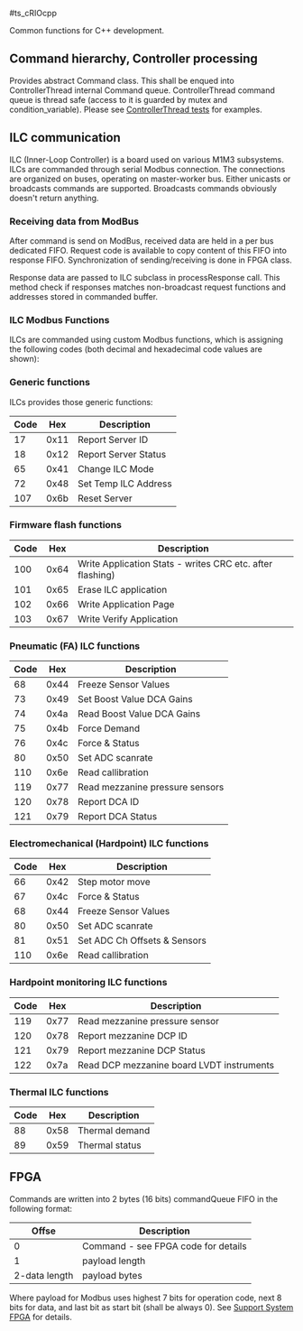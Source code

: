 #ts_cRIOcpp

Common functions for C++ development.

## Command hierarchy, Controller processing

Provides abstract Command class. This shall be enqued into ControllerThread
internal Command queue. ControllerThread command queue is thread safe (access
to it is guarded by mutex and condition_variable). Please see [ControllerThread
tests](tests/test_ControllerThread.cpp) for examples.

## ILC communication

ILC (Inner-Loop Controller) is a board used on various M1M3 subsystems. ILCs
are commanded through serial Modbus connection. The connections are organized
on buses, operating on master-worker bus. Either unicasts or broadcasts
commands are supported. Broadcasts commands obviously doesn't return anything.

### Receiving data from ModBus

After command is send on ModBus, received data are held in a per bus dedicated
FIFO. Request code is available to copy content of this FIFO into response
FIFO. Synchronization of sending/receiving is done in FPGA class.

Response data are passed to ILC subclass in processResponse call. This method
check if responses matches non-broadcast request functions and addresses stored
in commanded buffer.

### ILC Modbus Functions

ILCs are commanded using custom Modbus functions, which is assigning the
following codes (both decimal and hexadecimal code values are shown):

### Generic functions

ILCs provides those generic functions:

Code | Hex  | Description
 --- | ---  | -----------
17   | 0x11 | Report Server ID
18   | 0x12 | Report Server Status
65   | 0x41 | Change ILC Mode
72   | 0x48 | Set Temp ILC Address
107  | 0x6b | Reset Server

### Firmware flash functions

Code | Hex  | Description
 --- | ---  | -----------
100  | 0x64 | Write Application Stats - writes CRC etc. after flashing)
101  | 0x65 | Erase ILC application
102  | 0x66 | Write Application Page
103  | 0x67 | Write Verify Application

### Pneumatic (FA) ILC functions

Code | Hex  | Description
 --- | ---  | -----------
68   | 0x44 | Freeze Sensor Values
73   | 0x49 | Set Boost Value DCA Gains
74   | 0x4a | Read Boost Value DCA Gains
75   | 0x4b | Force Demand
76   | 0x4c | Force & Status
80   | 0x50 | Set ADC scanrate
110  | 0x6e | Read callibration
119  | 0x77 | Read mezzanine pressure sensors
120  | 0x78 | Report DCA ID
121  | 0x79 | Report DCA Status

### Electromechanical (Hardpoint) ILC functions

Code | Hex  | Description
 --- | ---  | -----------
66   | 0x42 | Step motor move
67   | 0x4c | Force & Status
68   | 0x44 | Freeze Sensor Values
80   | 0x50 | Set ADC scanrate
81   | 0x51 | Set ADC Ch Offsets & Sensors
110  | 0x6e | Read callibration

### Hardpoint monitoring ILC functions

Code | Hex  | Description
 --- | ---  | -----------
119  | 0x77 | Read mezzanine pressure sensor
120  | 0x78 | Report mezzanine DCP ID
121  | 0x79 | Report mezzanine DCP Status
122  | 0x7a | Read DCP mezzanine board LVDT instruments

### Thermal ILC functions

Code | Hex  | Description
 --- | ---  | -----------
88   | 0x58 | Thermal demand
89   | 0x59 | Thermal status

## FPGA

Commands are written into 2 bytes (16 bits) commandQueue FIFO in the following format:

Offse         | Description
 ------------ | -----------------------------------
0             | Command - see FPGA code for details
1             | payload length
2-data length | payload bytes

Where payload for Modbus uses highest 7 bits for operation code, next 8 bits
for data, and last bit as start bit (shall be always 0). See
[Support System FPGA](https://github.com/lsst-ts/ts_m1m3supportFPGA) for
details.
